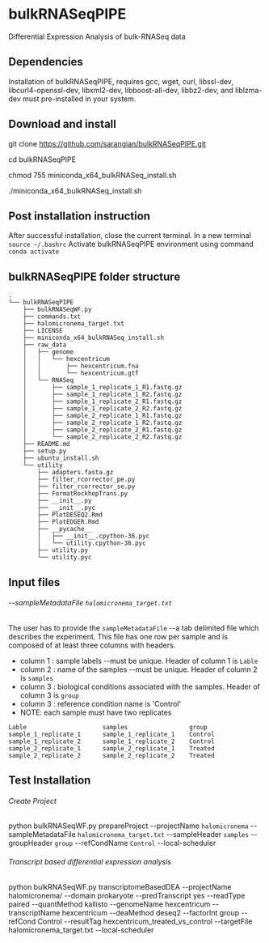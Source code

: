 # bulkRNASeqPIPE
Differential Expression Analysis of bulk-RNASeq data


## Dependencies

Installation of bulkRNASeqPIPE, requires gcc, wget, curl, libssl-dev, libcurl4-openssl-dev, libxml2-dev, libboost-all-dev, libbz2-dev, and liblzma-dev must pre-installed in your system.


## Download and install

git clone https://github.com/sarangian/bulkRNASeqPIPE.git

cd bulkRNASeqPIPE

chmod 755 miniconda_x64_bulkRNASeq_install.sh

./miniconda_x64_bulkRNASeq_install.sh


## Post installation instruction

After successful installation, close the current terminal. 
In a new terminal `source ~/.bashrc`
Activate bulkRNASeqPIPE environment using command `conda activate`

## bulkRNASeqPIPE folder structure
```
.
└── bulkRNASeqPIPE
    ├── bulkRNASeqWF.py
    ├── commands.txt
    ├── halomicronema_target.txt
    ├── LICENSE
    ├── miniconda_x64_bulkRNASeq_install.sh
    ├── raw_data
    │   ├── genome
    │   │   └── hexcentricum
    │   │       ├── hexcentricum.fna
    │   │       └── hexcentricum.gtf
    │   └── RNASeq
    │       ├── sample_1_replicate_1_R1.fastq.gz
    │       ├── sample_1_replicate_1_R2.fastq.gz
    │       ├── sample_1_replicate_2_R1.fastq.gz
    │       ├── sample_1_replicate_2_R2.fastq.gz
    │       ├── sample_2_replicate_1_R1.fastq.gz
    │       ├── sample_2_replicate_1_R2.fastq.gz
    │       ├── sample_2_replicate_2_R1.fastq.gz
    │       └── sample_2_replicate_2_R2.fastq.gz
    ├── README.md
    ├── setup.py
    ├── ubuntu_install.sh
    └── utility
        ├── adapters.fasta.gz
        ├── filter_rcorrector_pe.py
        ├── filter_rcorrector_se.py
        ├── FormatRockhopTrans.py
        ├── __init__.py
        ├── __init__.pyc
        ├── PlotDESEQ2.Rmd
        ├── PlotEDGER.Rmd
        ├── __pycache__
        │   ├── __init__.cpython-36.pyc
        │   └── utility.cpython-36.pyc
        ├── utility.py
        └── utility.pyc
```
## Input files
###### --sampleMetadataFile `halomicronema_target.txt`

The user has to provide the `sampleMetadataFile` --a tab delimited file which describes the experiment. 
This file has one row per sample and is composed of at least three columns with headers. 
- column 1 : sample labels --must be unique. Header of column 1 is `Lable`
- column 2 : name of the samples --must be unique. Header of column 2 is `samples`
- column 3 : biological conditions associated with the samples. Header of column 3 is `group`
- column 3 : reference condition name is 'Control'
- NOTE: each sample must have two replicates
```
Lable	                  samples                 group
sample_1_replicate_1	  sample_1_replicate_1	  Control
sample_1_replicate_2	  sample_1_replicate_2	  Control
sample_2_replicate_1	  sample_2_replicate_1	  Treated
sample_2_replicate_2	  sample_2_replicate_2	  Treated
```


## Test Installation

###### Create Project
python bulkRNASeqWF.py prepareProject --projectName `halomicronema` --sampleMetadataFile `halomicronema_target.txt` --sampleHeader `samples` --groupHeader `group` --refCondName `Control` --local-scheduler


###### Transcript based differential expression analysis
python bulkRNASeqWF.py transcriptomeBasedDEA --projectName halomicronema/ --domain prokaryote --predTranscript yes --readType paired --quantMethod kallisto --genomeName hexcentricum --transcriptName hexcentricum --deaMethod deseq2 --factorInt group --refCond Control --resultTag hexcentricum_treated_vs_control --targetFile halomicronema_target.txt --local-scheduler
